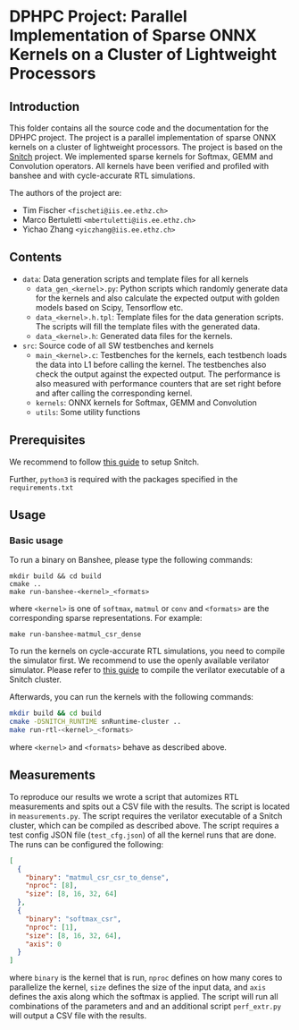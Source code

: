 # DPHPC Project: Parallel Implementation of Sparse ONNX Kernels on a Cluster of Lightweight Processors

## Introduction

This folder contains all the source code and the documentation for the DPHPC project. The project is a parallel implementation of sparse ONNX kernels on a cluster of lightweight processors. The project is based on the [Snitch](https://github.com/pulp-platform/snitch) project. We implemented sparse kernels for Softmax, GEMM and Convolution operators. All kernels have been verified and profiled with banshee and with cycle-accurate RTL simulations.

The authors of the project are:
* Tim Fischer `<fischeti@iis.ee.ethz.ch>`
* Marco Bertuletti `<mbertuletti@iis.ee.ethz.ch>`
* Yichao Zhang `<yiczhang@iis.ee.ethz.ch>`

## Contents
* `data`: Data generation scripts and template files for all kernels
   * `data_gen_<kernel>.py`: Python scripts which randomly generate data for the kernels and also calculate the expected output with golden models based on Scipy, Tensorflow etc.
   * `data_<kernel>.h.tpl`: Template files for the data generation scripts. The scripts will fill the template files with the generated data.
   * `data_<kernel>.h`: Generated data files for the kernels.
* `src`: Source code of all SW testbenches and kernels
    * `main_<kernel>.c`: Testbenches for the kernels, each testbench loads the data into L1 before calling the kernel. The testbenches also check the output against the expected output. The performance is also measured with performance counters that are set right before and after calling the corresponding kernel.
    * `kernels`: ONNX kernels for Softmax, GEMM and Convolution
    * `utils`: Some utility functions

## Prerequisites

We recommend to follow [this guide](https://pulp-platform.github.io/snitch/ug/getting_started/) to setup Snitch.

Further, `python3` is required with the packages specified in the `requirements.txt`

## Usage

### Basic usage

To run a binary on Banshee, please type the following commands:

```
mkdir build && cd build
cmake ..
make run-banshee-<kernel>_<formats>
```

where `<kernel>` is one of `softmax`, `matmul` or `conv` and `<formats>` are the corresponding sparse representations.
For example:

```
make run-banshee-matmul_csr_dense
```

To run the kernels on cycle-accurate RTL simulations, you need to compile the simulator first. We recommend to use the openly available verilator simulator. Please refer to [this guide](https://github.com/pulp-platform/snitch/blob/master/hw/system/snitch_cluster/README.md) to compile the verilator executable of a Snitch cluster.

Afterwards, you can run the kernels with the following commands:

```bash
mkdir build && cd build
cmake -DSNITCH_RUNTIME snRuntime-cluster ..
make run-rtl-<kernel>_<formats>
```

where `<kernel>` and `<formats>` behave as described above.

## Measurements

To reproduce our results we wrote a script that automizes RTL measurements and spits out a CSV file with the results. The script is located in `measurements.py`. The script requires the verilator executable of a Snitch cluster, which can be compiled as described above. The script requires a test config JSON file (`test_cfg.json`) of all the kernel runs that are done. The runs can be configured the following:

```json
[
  {
    "binary": "matmul_csr_csr_to_dense",
    "nproc": [8],
    "size": [8, 16, 32, 64]
  },
  {
    "binary": "softmax_csr",
    "nproc": [1],
    "size": [8, 16, 32, 64],
    "axis": 0
  }
]
```

where `binary` is the kernel that is run, `nproc` defines on how many cores to parallelize the kernel, `size` defines the size of the input data, and `axis` defines the axis along which the softmax is applied. The script will run all combinations of the parameters and and an additional script `perf_extr.py` will output a CSV file with the results.
